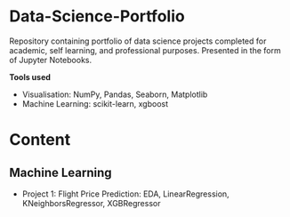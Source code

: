 # Data-Science-Portfolio
Repository containing portfolio of data science projects completed for academic, self learning, and professional purposes. Presented in the form of Jupyter Notebooks.

**Tools used**

- Visualisation: NumPy, Pandas, Seaborn, Matplotlib
- Machine Learning: scikit-learn, xgboost

# Content

## Machine Learning

- Project 1: Flight Price Prediction: EDA, LinearRegression, KNeighborsRegressor, XGBRegressor
